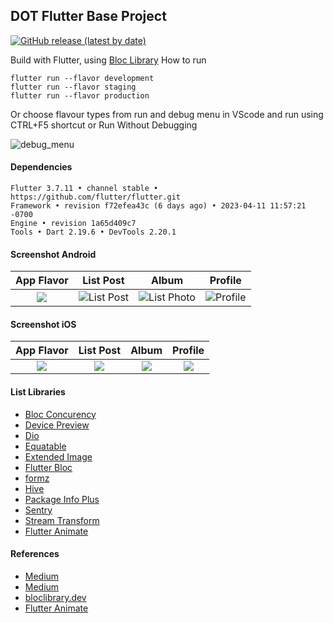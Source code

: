 ## DOT Flutter Base Project ##
[![GitHub release (latest by date)](https://img.shields.io/github/v/release/pt-dot/DOT-Flutter-Base-Project?label=latest%20release&style=for-the-badge)](https://github.com/pt-dot/DOT-Flutter-Base-Project/releases/latest)

Build with Flutter, using [Bloc Library](https://bloclibrary.dev/#/) 
How to run
```
flutter run --flavor development
flutter run --flavor staging
flutter run --flavor production
```

Or choose flavour types from run and debug menu in VScode and run using CTRL+F5 shortcut or Run Without Debugging

![debug_menu](https://i.imgur.com/xRedm5Y.jpeg)

#### Dependencies ####
```
Flutter 3.7.11 • channel stable • https://github.com/flutter/flutter.git
Framework • revision f72efea43c (6 days ago) • 2023-04-11 11:57:21 -0700
Engine • revision 1a65d409c7
Tools • Dart 2.19.6 • DevTools 2.20.1
```

#### Screenshot Android ####
| App Flavor | List Post | Album | Profile |
| :---: | :---: | :---: | :---: |
| ![](https://i.imgur.com/nH3nUcr.png) | ![List Post](https://i.imgur.com/jMID1zI.png) | ![List Photo](https://i.imgur.com/4hzrniC.jpg) | ![Profile](https://i.imgur.com/bemAF0s.png) |

#### Screenshot iOS ####
| App Flavor | List Post | Album | Profile |
| :---: | :---: | :---: | :---: |
| ![](https://i.imgur.com/a7fjrWi.png) | ![](https://i.imgur.com/VtfJ8ka.png) | ![](https://i.imgur.com/DYP8J9S.png) | ![](https://i.imgur.com/bOpOyZN.png) |

#### List Libraries ####
- [Bloc Concurency](https://pub.dev/packages/bloc_concurrency)
- [Device Preview](https://pub.dev/packages/device_preview)
- [Dio](https://pub.dev/packages/dio)
- [Equatable](https://pub.dev/packages/equatable)
- [Extended Image](https://pub.dev/packages/extended_image)
- [Flutter Bloc](https://pub.dev/packages/flutter_bloc)
- [formz](https://pub.dev/packages/formz)
- [Hive](https://pub.dev/packages/hive)
- [Package Info Plus](https://pub.dev/packages/package_info_plus)
- [Sentry](https://pub.dev/packages/sentry)
- [Stream Transform](https://pub.dev/packages/stream_transform)
- [Flutter Animate](https://pub.dev/packages/flutter_animate)

#### References ####
- [Medium](https://medium.com/@animeshjain/build-flavors-in-flutter-android-and-ios-with-different-firebase-projects-per-flavor-27c5c5dac10b)
- [Medium](https://medium.com/flutter-community/flutter-ready-to-go-e59873f9d7de)
- [bloclibrary.dev](https://bloclibrary.dev/#/flutterinfinitelisttutorial)
- [Flutter Animate](https://blog.gskinner.com/archives/2022/09/introducing-flutter-animate.html)